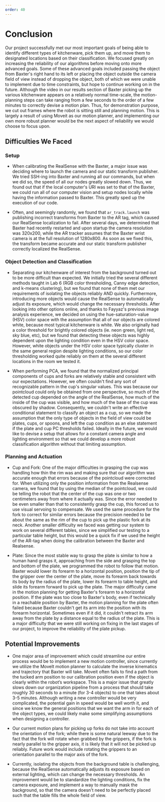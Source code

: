 ```yaml
---
order: 40
---
```


# Conclusion

Our project successfully met our most important goals of being able to identify different types of kitchenware, pick them up, and move them to designated locations based on their classification.  We focused greatly on increasing the reliability of our algorithms before moving onto more advanced goals. Some of these advanced goals included passing the object from Baxter's right hand to its left or placing the object outside the camera field of view instead of dropping the object, both of which we were unable to implement due to time constraints, but hope to continue working on in the future. Although the video in our results section of Baxter picking up the various kitchenware appears on a relatively normal time-scale, the motion-planning steps can take ranging from a few seconds to the order of a few minutes to correctly devise a motion plan. Thus, for demonstration purpose, we cut out frames where the robot is sitting still and planning motion. This is largely a result of using Moveit as our motion planner, and implementing our own more robust planner would be the next aspect of reliability we would choose to focus upon.   

## Difficulties We Faced
### Setup
* When calibrating the RealSense with the Baxter, a major issue was deciding where to launch the camera and our static transform publisher. We tried SSH-ing into Baxter and running all our commands, but when we did so, the speed of all our nodes greatly slowed down. Thus, we found out that if the local computer's URI was set to that of the Baxter, we could run all of our computer vision and setup nodes locally while having the information passed to Baxter. This greatly sped up the execution of our code. 

* Often, and seemingly randomly, we found that `ar_track.launch` was publishing incorrect transforms from Baxter to the AR tag, which caused our RealSense localization to fail. After several days, we determined that Baxter had recently restarted and upon startup the camera resolution was 320x200, while the AR tracker assumes that the Baxter wrist camera is at the full resolution of 1280x800. As soon as we fixed this, the transform became accurate and our static transform publisher correctly localized the RealSense.

### Object Detection and Classification
* Separating our kitchenware of interest from the background turned out to be more difficult than expected. We initially tried the several different methods taught in Lab 6 (RGB color thresholding, Canny edge detection, and k-means clustering), but we found that none of them met our requirements of isolating the objects reliably AND quickly. Furthermore, introducing more objects would cause the RealSense to automatically adjust its exposure, which would change the necessary thresholds. After looking into other options online, and thanks to Fayyaz's previous image analysis experience, we decided on using the hue-saturation-value (HSV) color space with the assumption that all of our objects are colored white, because most typical kitchenware is white. We also originally had a color threshold for brightly colored objects (ie. neon green, light red, sky blue, etc), but we found that detecting these objects was highly dependent upon the lighting condition even in the HSV color space. However, white objects under the HSV color space typically cluster in the same general region despite lighting conditions, so our color thresholding worked quite reliably on them at the several different locations in the room we tested it.

* When performing PCA, we found that the normalized principal components of cups and forks are relatively stable and consistent with our expectations. However, we often couldn't find any sort of recognizable pattern in the cup's singular values. This was because our pointcloud could only be obtained from one perspective, so much of the detected cup depended on the angle of the RealSense, how much of the inside of the cup was visible, and how much of the base of the cup was obscured by shadow. Consequently, we couldn't write an effective conditional statement to classify an object as a cup, so we made the assumption that the only type of objects in the field of view could be plates, cups, or spoons, and left the cup condition as an else statement if the plate and cup PC thresholds failed. Ideally in the future, we would like to devise a setup that allows for a constant camera angle and lighting environment so that we could develop a more robust classification algorithm without that limiting assumption.

### Planning and Actuation
* Cup and Fork: One of the major difficulties in grasping the cup was handling how thin the rim was and making sure that our algorithm was accurate enough that errors because of the pointcloud were corrected for. When utilizing only the position information from the Realsense camera, we found that by using the median of the pointcloud, we could be telling the robot that the center of the cup was one or two centimeters away from where it actually was. Since the error needed to be even smaller than that to consistently grasp the cup, this forced us to use visual servoing to compensate. We used the same procedure for the fork to correct for similar errors because the precision needed to be about the same as the rim of the cup to pick up the plastic fork at its neck. Another smaller difficulty we faced was getting our system to work on several different tables, since we simplified our testing to a particular table height, but this would be a quick fix if we used the height of the AR-tag when doing the calibration between the Baxter and Realsense.

* Plate: Since the most stable way to grasp the plate is similar to how a human hand grasps it, approaching from the side and grasping the top and bottom of the plate, we programmed the robot to follow that motion. Baxter would lower its forearm to a horizontal position, position the tip of the gripper over the center of the plate, move its forearm back towards its body by the radius of the plate, lower its forearm to table height, and slide its forearm forward to pick up the plate. The major difficulty came in the motion planning for getting Baxter's forearm to a horizontal position. If the plate was too close to Baxter's body, even if technically in a reachable position by Baxter, the motion planning for the plate often failed because Baxter couldn't get its arm into the position with its forearm horizontal. Sometimes even if it did, it couldn't retract its arm away from the plate by a distance equal to the radius of the plate. This is a major difficulty that we were still working on fixing in the last stages of our project, to improve the reliability of the plate pickup.

## Potential Improvements
* One major area of improvement which could streamline our entire process would be to implement a new motion controller, since currently we utilize the MoveIt motion planner to calculate the inverse kinematics and trajectory that Baxter will take. Moveit often fails to find a path from the tucked arm position to our calibration position even if the object is clearly within the robot’s workspace. This is a major issue that greatly slows down our organization pipeline from a process that should take roughly 30 seconds to a minute (for 3-4 objects) to one that takes about 3-5 minutes. Although writing a new controller would be very complicated, the potential gain in speed would be well worth it, and since we know the general positions that we want the arm in for each of the object types, we could likely make some simplifying assumptions when designing a controller.

* Our current motion plans for picking up forks do not take into account the orientation of the fork; while there is some natural leeway due to the fact that the fork will rotate when grabbed by the grippers, if the fork is nearly parallel to the gripper axis, it is likely that it will not be picked up reliably. Future work would include rotating the grippers to an orientation parallel to the major axis of the fork.

* Currently, isolating the objects from the background table is challenging, because the RealSense automatically adjusts its exposure based on external lighting, which can change the necessary thresholds. An improvement would be to standardize the lighting conditions, fix the camera exposure, and implement a way to manually mask the background, so that the camera doesn't need to be perfectly placed such that the table fills the whole field of view.

